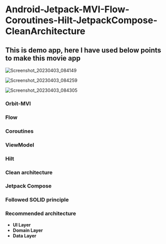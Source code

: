 # Android-Jetpack-MVI-Flow-Coroutines-Hilt-JetpackCompose-CleanArchitecture
## This is demo app, here I have used below points to make this movie app

![Screenshot_20230403_084149](https://user-images.githubusercontent.com/15319880/229403248-45bef2b2-22ae-4f9e-a1d2-ddb1b7da3083.png)

![Screenshot_20230403_084259](https://user-images.githubusercontent.com/15319880/229403260-929e5efa-1713-4c17-a9fd-2c5f97e04e73.png)

![Screenshot_20230403_084305](https://user-images.githubusercontent.com/15319880/229403269-50f4cb3e-c19d-4751-8083-877d9c5fe35b.png)

### Orbit-MVI 
### Flow
### Coroutines
### ViewModel
### Hilt
### Clean architecture
### Jetpack Compose
### Followed SOLID principle
### Recommended architecture 
- **UI Layer**
- **Domain Layer**
- **Data Layer**
